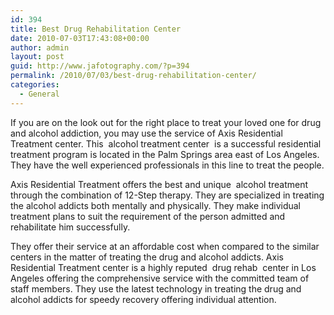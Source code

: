 ```yaml
---
id: 394
title: Best Drug Rehabilitation Center
date: 2010-07-03T17:43:08+00:00
author: admin
layout: post
guid: http://www.jafotography.com/?p=394
permalink: /2010/07/03/best-drug-rehabilitation-center/
categories:
  - General
---
```

If you are on the look out for the right place to treat your loved one for drug and alcohol addiction, you may use the service of Axis Residential Treatment center. This &nbsp;alcohol treatment center&nbsp; is a successful residential treatment program is located in the Palm Springs area east of Los Angeles. They have the well experienced professionals in this line to treat the people.

Axis Residential Treatment offers the best and unique &nbsp;alcohol treatment&nbsp; through the combination of 12-Step therapy. They are specialized in treating the alcohol addicts both mentally and physically. They make individual treatment plans to suit the requirement of the person admitted and rehabilitate him successfully.

They offer their service at an affordable cost when compared to the similar centers in the matter of treating the drug and alcohol addicts. Axis Residential Treatment center is a highly reputed &nbsp;drug rehab&nbsp; center in Los Angeles offering the comprehensive service with the committed team of staff members. They use the latest technology in treating the drug and alcohol addicts for speedy recovery offering individual attention.